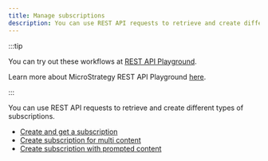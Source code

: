 ```yaml
---
title: Manage subscriptions
description: You can use REST API requests to retrieve and create different types of subscriptions.
---
```


:::tip

You can try out these workflows at [REST API Playground](https://www.postman.com/microstrategysdk/workspace/microstrategy-rest-api/folder/16131298-73ce0581-5c01-4d8f-8e4b-a1c53c6e59b1?ctx=documentation).

Learn more about MicroStrategy REST API Playground [here](/docs/getting-started/playground.md).

:::

You can use REST API requests to retrieve and create different types of subscriptions.

- [Create and get a subscription](./create-and-get-a-subscription.md)
- [Create subscription for multi content](./create-subscription-for-multi-content.md)
- [Create subscription with prompted content](create-subscription-with-prompted-content)
